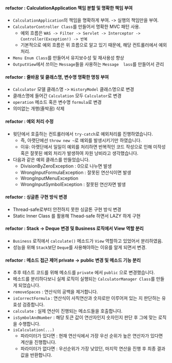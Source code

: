 #### refactor : CalculationApplication 책임 분할 및 명확한 책임 부여

- `CalculationApplication`의 책임을 명확하게 부여. -> 실행의 책임만을 부여.
- `CalculatorController Class`를 만들어서 명확한 MVC 패턴 사용.
  - 예외 흐름은 `WAS -> Filter -> Servlet -> Interceptor -> Controller(Exception!) -> 반복`
  - 기본적으로 예외 흐름은 위 흐름으로 알고 있기 때문에, 해당 컨트롤러에서 예외 처리.
- `Menu Enum Class`를 만들어서 유지보수성 및 재사용성 향상
- `OutputView`에서 쓰이는 `Message`들을 사용하는 `Message  lass`를 만들어서 관리

#### refactor : 줄바꿈 및 클래스명, 변수명 명확한 명칭 부여

- `Calculator` 모델 클래스명  -> `HistoryModel` 클래스명으로 변경
- 클래스명에 들어간 `Calculation` 모두 `Calculator`로 변경 
- `operation` 메소드 혹은 변수명 `formula`로 변경
- 의미없는 개행(줄박꿈) 삭제

#### refactor : 예외 처리 수정

- 윗단에서 호출하는 컨트롤러에서 `try-catch`로 예외처리를 진행하였습니다.
  - 즉, 아랫단에선 `throw new ~`로 예외를 발생시키기만 하였습니다. 
  - 이유: 아랫단에서 일일이 예외를 처리하면 반복적인 코드 작성으로 인해 미작성 혹은 잘못된 예외 처리가 발생하여 자원 낭비라고 생각했습니다.
- 다음과 같은 예외 클래스를 만들었습니다.
  - DivisionByZeroException : 0으로 나누면 발생
  - WrongInputFormulaException : 잘못된 연산식이면 발생
  - WrongInputMenuException
  - WrongInputSymbolException : 잘못된 연산자면 발생

#### refactor : 싱글톤 구현 방식 변경

- Thread-safe로부터 안전하지 못한 싱글톤 구현 방식 변경
- Static Inner Class 를 활용해 Thead-safe 하면서 LAZY 하게 구현

#### refactor : Stack -> Deque 변경 및 Business 로직에서 View 역할 분리

- `Business` 로직에서 `calculate()` 메소드가 `View` 역할하고 있었어서 분리하였음.
- 성능을 위해 `Stack`보단 `Deque`를 사용해야하는 이유를 알게 되면서 변경.

#### refactor : 메소드 접근 제어 private -> public 변경 및 메소드 기능 분리 

- 추후 테스트 코드를 위해 메소드를 `private` 에서 `public` 으로 변경했습니다.
- 메소드를 분리하다보니 실제 로직이 실행되는 `CalculatorManager Class`를 만들게 되었습니다.
- `removeSpaces` : 연산식의 공백을 제거합니다.
- `isCorrectFormula` : 연산식이 사칙연산과 숫자로만 이루어져 있는 지 판단하는 유효성 검증합니다. 
- `calculate` : 실제 연산이 진행되는 메소드들을 호출합니다.
- `isSymbolAndNumber` : 해당 토큰 값이 연산자인지 숫자인지 판단 후 그에 맞는 로직을 수행합니다.
- `isCalculation(...)`
  - 파라미터가 있다면 : 현재 연산식에서 가장 우선 순위가 높은 연산자가 있다면 계산을 진행합니다.
  - 파라미터가 없다면 : 우선순위가 가장 낮았던, 마지막 연산을 진행 후 최종 결과값을 반환합니다. 